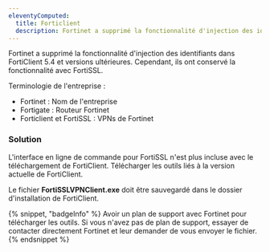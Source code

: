 ```yaml
---
eleventyComputed:
  title: Forticlient
  description: Fortinet a supprimé la fonctionnalité d'injection des identifiants dans FortiClient 5.4 et versions ultérieures. Cependant, ils ont conservé la fonctionnalité avec FortiSSL.
---
```

Fortinet a supprimé la fonctionnalité d'injection des identifiants dans FortiClient 5.4 et versions ultérieures. Cependant, ils ont conservé la fonctionnalité avec FortiSSL.

Terminologie de l'entreprise :

* Fortinet : Nom de l'entreprise
* Fortigate : Routeur Fortinet
* Forticlient et FortiSSL : VPNs de Fortinet

### Solution
L'interface en ligne de commande pour FortiSSL n'est plus incluse avec le téléchargement de FortiClient. Télécharger les outils liés à la version actuelle de FortiClient.

Le fichier **FortiSSLVPNClient.exe** doit être sauvegardé dans le dossier d'installation de FortiClient.

{% snippet, "badgeInfo" %}
Avoir un plan de support avec Fortinet pour télécharger les outils. Si vous n'avez pas de plan de support, essayer de contacter directement Fortinet et leur demander de vous envoyer le fichier.
{% endsnippet %}
